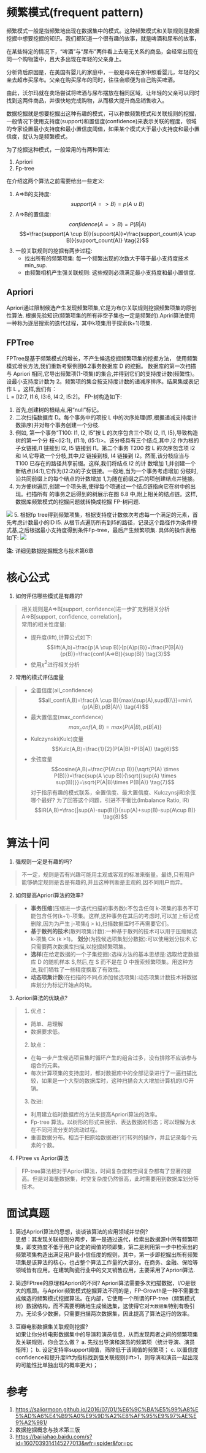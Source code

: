 # 频繁模式(frequent pattern)
频繁模式一般是指频繁地出现在数据集中的模式。这种频繁模式和关联规则是数据挖掘中想要挖掘的知识。我们都知道一个很有趣的故事，就是啤酒和尿布的故事，

在某些特定的情况下，“啤酒”与“尿布”两件看上去毫无关系的商品，会经常出现在同一个购物篮中，且大多出现在年轻的父亲身上。

分析背后原因是，在美国有婴儿的家庭中，一般是母亲在家中照看婴儿，年轻的父亲去超市买尿布。父亲在购买尿布的同时，往往会顺便为自己购买啤酒。

由此，沃尔玛就在卖场尝试将啤酒与尿布摆放在相同区域，让年轻的父亲可以同时找到这两件商品，并很快地完成购物，从而极大提升商品销售收入。

数据挖掘就是想要挖掘出这种有趣的模式，可以称做频繁模式和关联规则的挖掘，一般情况下使用支持度(support)和置信度(confidence)来表示关联的程度，领域的专家设置最小支持度和最小置信度阈值，如果某个模式大于最小支持度和最小置信度，就认为是频繁模式。

为了挖掘这种模式，一般常用的有两种算法:
1. Apriori
2. Fp-tree

在介绍这两个算法之前需要给出一些定义:   
1. A=>B的支持度:
    $$support(A=>B)=p(A\cup B) \tag{1}$$
2. A=>B的置信度:
    $$confidence(A=>B)=P(B|A)$$
    $$=\frac{support(A \cup B)}{supoort(A)}=\frac{support_count(A \cup B)}{supoort_count(A)} \tag{2}$$
3. 一般关联规则的挖掘有两步过程:    
   + 找出所有的频繁项集: 每一个频繁出现的次数大于等于最小支持度技术min_sup.
   + 由频繁相机产生强关联规则: 这些规则必须满足最小支持度和最小置信度.
## Apriori
Apriori通过限制候选产生发现频繁项集,它是为布尔关联规则挖掘频繁项集的原创性算法. 根据先验知识(频繁项集的所有非空子集也一定是频繁的).Apriri算法使用一种称为逐层搜索的迭代过程，其中k项集用于探索(k+1)项集. 

## FPTree
FPTree是基于频繁模式的增长，不产生候选挖掘频繁项集的挖掘方法，
使用频繁模式增长方法,我们重新考察例图6.2事务数据库 D 的挖掘。
数据库的第一次扫描与 Apriori 相同,它导出频繁项(1-项集)的集合,并得到它们的支持度计数(频繁性)。设最小支持度计数为 2。频繁项的集合按支持度计数的递减序排序。结果集或表记作 L 。这样,我们有：       
L = [I2:7, I1:6, I3:6, I4:2, I5:2]。
FP-树构造如下:
1. 首先,创建树的根结点,用“null”标记。
2. 二次扫描数据库 D。每个事务中的项按 L 中的次序处理(即,根据递减支持度计数排序)并对每个事务创建一个分枝.
3. 例如,
第一个事务“T100: I1, I2, I5”按 L 的次序包含三个项{ I2, I1, I5},导致构造树的第一个分
枝<(I2:1), (I1:1), (I5:1)>。该分枝具有三个结点,其中,I2 作为根的子女链接,I1 链接到 I2,
I5 链接到 I1。第二个事务 T200 按 L 的次序包含项 I2 和 I4,它导致一个分枝,其中,I2 链接到根,
I4 链接到 I2。然而,该分枝应当与 T100 已存在的路径共享前缀<I2>。这样,我们将结点 I2 的计
数增加 1,并创建一个新结点(I4:1),它作为(I2:2)的子女链接。一般地,当为一个事务考虑增加
分枝时,沿共同前缀上的每个结点的计数增加 1,为随在前缀之后的项创建结点并链接。
4. 为方便树遍历,创建一个项头表,使得每个项通过一个结点链指向它在树中的出现。扫描所有
的事务之后得到的树展示在图 6.8 中,附上相关的结点链。这样,数据库频繁模式的挖掘问题就转换成挖掘 FP-树问题.
<img src="../assert/fptree.png"> 
5. 根据fp tree得到频繁项集，根据支持度计数依次考虑每一个满足的元素，首先考虑计数最小的ID I5. 从根节点遍历所有到I5的路径，记录这个路径作为条件模式基,之后根据最小支持度得到条件Fp-tree，最后产生频繁项集. 具体的操作表格如下:
<img src="../assert/fp.png">

**注:** 详细见数据挖掘概念与技术第6章

# 核心公式
1. 如何评估哪些模式是有趣的?
> 相关规则是A=>B[support, confidence]进一步扩充到相关分析A=>B[support, confidence, correlation]，       
> 常用的相关性度量:
> + 提升度(lift),计算公式如下:
> $$lift(A,b)=\frac{p(A \cup B)}{p(A)p(B)}=\frac{P(B|A)}{p(B)}=\frac{conf(A=>B)}{sup(B)} \tag{3}$$
> + 使用$\chi^2$进行相关分析

2. 常用的模式评估度量
> + 全置信度(all_confidence)
> $$all_conf(A,B)=\frac{A \cup B}{max\{sup(A),sup(B)\}}=min\{p(A|B),p(B|A)\} \tag{4}$$
> + 最大置信度(max_confidence)
> $$max_conf(A,B)=max\{P(A|B),p(B|A)\} \tag{5}$$
> + Kulczynski(Kulc)度量
> $$Kulc(A,B)=\frac{1}{2}(P(A|B)+P(B|A)) \tag{6}$$
> + 余弦度量
> $$cosine(A,B)=\frac{P(A\cup B)}{\sqrt{P(A) \times P(B)}}=\frac{sup(A \cup B)}{\sqrt{(sup(A) \times sup(B))}}=\sqrt{P(A|B)\times P(B|A)} \tag{7}$$
对于指示有趣的模式联系，全置信度、最大置信度、Kulczynsji和余弦哪个最好? 为了回答这个问题，引进不平衡比(Imbalance Ratio, IR)
$$IR(A,B)=\frac{|sup(A)-sup(B)|}{sup(A)+sup(B)-sup(A\cup B)} \tag{8}$$
# 算法十问
1. 强规则一定是有趣的吗?
> 不一定，规则是否有兴趣可能用主观或客观的标准来衡量。最终,只有用户能够确定规则是否是有趣的,并且这种判断是主观的,因不同用户而异。

2. 如何提高Apriori算法的效率?
> + **事务压缩**(压缩进一步迭代扫描的事务数):不包含任何 k-项集的事务不可能包含任何(k+1)-项集。这样,这种事务在其后的考虑时,可以加上标记或删除,因为为产生 j-项集(j > k),扫描数据库时不再需要它们。
> + **基于散列的技术**(散列项集计数):一种基于散列的技术可以用于压缩候选 k-项集 Ck (k >1)。
> **划分**(为找候选项集划分数据):可以使用划分技术,它只需要两次数据库扫描,以挖掘频繁项集。
> + **选样**(在给定数据的一个子集挖掘):选样方法的基本思想是:选取给定数据库 D 的随机样本 S,然后,在 S 而不是在 D 中搜索频繁项集。用这种方法,我们牺牲了一些精度换取了有效性。
> + **动态项集计数**(在扫描的不同点添加候选项集):动态项集计数技术将数据库划分为标记开始点的块。

3. Apriori算法的优缺点?
> 1. 优点：
> + 简单、易理解
> + 数据要求低。
> 2. 缺点：
> + 在每一步产生候选项目集时循环产生的组合过多，没有排除不应该参与组合的元素。
> + 每次计算项集的支持度时，都对数据库中的全部记录进行了一遍扫描比较，如果是一个大型的数据库时，这种扫描会大大增加计算机的I/O开销。
> 3. 改进:
> + 利用建立临时数据库的方法来提高Apriori算法的效率。
> + Fp-tree 算法。以树形的形式来展示、表达数据的形态；可以理解为水在不同河流分支的流动过程。
> + 垂直数据分布。相当于把原始数据进行行转列的操作，并且记录每个元素的个数。

4. FPtree vs Apriori算法
> FP-tree算法相对于Apriori算法，时间复杂度和空间复杂都有了显著的提高。但是对海量数据集，时空复杂度仍然很高，此时需要用到数据库划分等技术。


# 面试真题

1. 简述Apriori算法的思想，谈谈该算法的应用领域并举例?       
思想：其发现关联规则分两步，第一是通过迭代，检索出数据源中所有频繁项集，即支持度不低于用户设定的阀值的项即集，第二是利用第一步中检索出的频繁项集构造出满足用户最小信任度的规则，其中，第一步即挖掘出所有频繁项集是该算法的核心，也占整个算法工作量的大部分。在商务、金融、保险等领域皆有应用。在建筑陶瓷行业中的交叉销售应用，主要采用了Apriori算法.

2. 简述FPtree的原理和Apriori的不同?
    Apriori算法需要多次扫描数据，I/O是很大的瓶颈。与Apriori频繁模式挖掘算法不同的是，FP-Growth是一种不需要生成候选的频繁模式挖掘算法。在内部，它使用一个所谓的FP-tree（频繁模式树）数据结构，而不需要明确地生成候选集，这使得它对`大数据集`特别有吸引力。无论多少数据，只需要扫描两次数据集，因此提高了算法运行的效率。

1. 豆瓣电影数据集关联规则挖掘?  
如果让你分析电影数据集中的导演和演员信息，从而发现两者之间的频繁项集及关联规则，你会怎么做？
   a. 先找出导演和演员的频繁项（统计导演、演员矩阵）；
   b. 设定支持率support阈值，筛除低于该阈值的频繁项；
   c. 以置信度confidence和提升度lift为指标找到强关联规则(lift>1，则导演和演员一起出现的可能性比单独出现的概率更大)；

# 参考
1. https://saliormoon.github.io/2016/07/01/%E6%9C%BA%E5%99%A8%E5%AD%A6%E4%B9%A0%E9%9D%A2%E8%AF%95%E9%97%AE%E9%A2%981/
2. 数据挖掘概念与技术第三版
3. https://baijiahao.baidu.com/s?id=1607039314145277013&wfr=spider&for=pc
 